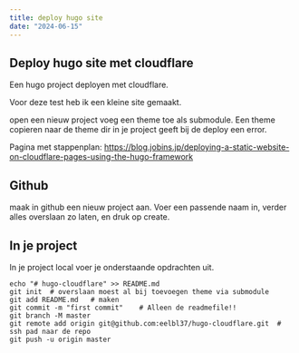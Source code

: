 ```yaml
---
title: deploy hugo site
date: "2024-06-15"
---
```




## Deploy hugo site met cloudflare


Een hugo project deployen met cloudflare.

Voor deze test heb ik een kleine site gemaakt.

open een nieuw project
voeg een theme toe als submodule. Een theme copieren naar de theme dir in je project geeft bij de deploy een error.

Pagina met stappenplan:
https://blog.jobins.jp/deploying-a-static-website-on-cloudflare-pages-using-the-hugo-framework


## Github

maak in github een nieuw project aan.
Voer een passende naam in, verder alles overslaan zo laten, en druk op create.


## In je project

In je project local voer je onderstaande opdrachten uit.


    echo "# hugo-cloudflare" >> README.md
    git init  # overslaan moest al bij toevoegen theme via submodule
    git add README.md   # maken
    git commit -m "first commit"    # Alleen de readmefile!!
    git branch -M master
    git remote add origin git@github.com:eelbl37/hugo-cloudflare.git  # ssh pad naar de repo
    git push -u origin master



